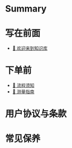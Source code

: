 # Summary

# 写在前面

- [👏 欢迎来到知识库](./welcome.md)

# 下单前

- [🔁 流程须知](./flow.md)
- [📏 测量指南](./measurement.md)

#

# 用户协议与条款

# 常见保养
